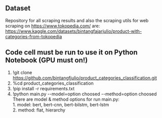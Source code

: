 ## Dataset
Repository for all scraping results and also the scraping utils for web scraping on https://www.tokopedia.com/ are:<br />https://www.kaggle.com/datasets/bintangfajarjulio/product-with-categories-from-tokopedia
## Code cell must be run to use it on Python Notebook (GPU must on!)
1. !git clone https://github.com/bintangfjulio/product_categories_classification.git
2. %cd product_categories_classification
3. !pip install -r requirements.txt
4. !python main.py --model=option choosed --method=option choosed
</br>There are model & method options for run main.py:</br>1. model: bert, bert-cnn, bert-bilstm, bert-lstm</br>2. method: flat, hierarchy
